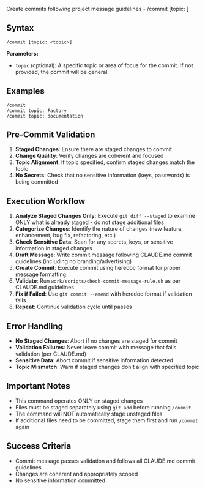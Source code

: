 Create commits following project message guidelines - /commit [topic: <topic>]

## Syntax

```
/commit [topic: <topic>]
```

**Parameters:**
- `topic` (optional): A specific topic or area of focus for the commit. If not provided, the commit will be general.

## Examples

```
/commit
/commit topic: Factory
/commit topic: documentation
```

## Pre-Commit Validation
1. **Staged Changes**: Ensure there are staged changes to commit
2. **Change Quality**: Verify changes are coherent and focused
3. **Topic Alignment**: If topic specified, confirm staged changes match the topic
4. **No Secrets**: Check that no sensitive information (keys, passwords) is being committed

## Execution Workflow
1. **Analyze Staged Changes Only**: Execute `git diff --staged` to examine ONLY what is already staged - do not stage additional files
2. **Categorize Changes**: Identify the nature of changes (new feature, enhancement, bug fix, refactoring, etc.)
3. **Check Sensitive Data**: Scan for any secrets, keys, or sensitive information in staged changes
4. **Draft Message**: Write commit message following CLAUDE.md commit guidelines (including no branding/advertising)
5. **Create Commit**: Execute commit using heredoc format for proper message formatting
6. **Validate**: Run `work/scripts/check-commit-message-rule.sh` as per CLAUDE.md guidelines
7. **Fix if Failed**: Use `git commit --amend` with heredoc format if validation fails
8. **Repeat**: Continue validation cycle until passes

## Error Handling
- **No Staged Changes**: Abort if no changes are staged for commit
- **Validation Failures**: Never leave commit with message that fails validation (per CLAUDE.md)
- **Sensitive Data**: Abort commit if sensitive information detected
- **Topic Mismatch**: Warn if staged changes don't align with specified topic

## Important Notes
- This command operates ONLY on staged changes
- Files must be staged separately using `git add` before running `/commit`
- The command will NOT automatically stage unstaged files
- If additional files need to be committed, stage them first and run `/commit` again

## Success Criteria
- Commit message passes validation and follows all CLAUDE.md commit guidelines
- Changes are coherent and appropriately scoped
- No sensitive information committed
